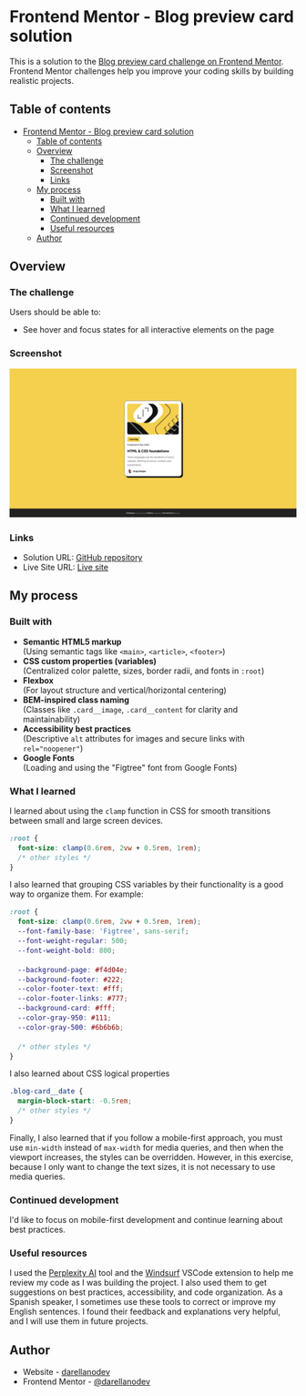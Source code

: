 # Frontend Mentor - Blog preview card solution

This is a solution to the [Blog preview card challenge on Frontend Mentor](https://www.frontendmentor.io/challenges/blog-preview-card-ckPaj01IcS). Frontend Mentor challenges help you improve your coding skills by building realistic projects.

## Table of contents

- [Frontend Mentor - Blog preview card solution](#frontend-mentor---blog-preview-card-solution)
  - [Table of contents](#table-of-contents)
  - [Overview](#overview)
    - [The challenge](#the-challenge)
    - [Screenshot](#screenshot)
    - [Links](#links)
  - [My process](#my-process)
    - [Built with](#built-with)
    - [What I learned](#what-i-learned)
    - [Continued development](#continued-development)
    - [Useful resources](#useful-resources)
  - [Author](#author)

## Overview

### The challenge

Users should be able to:

- See hover and focus states for all interactive elements on the page

### Screenshot

![Screenshot](./screenshot.png)

### Links

- Solution URL: [GitHub repository](https://github.com/darellanodev/fm-projects/tree/main/02-blog-preview-card)
- Live Site URL: [Live site](https://darellanodev.github.io/fm-projects/02-blog-preview-card)

## My process

### Built with

- **Semantic HTML5 markup**  
  (Using semantic tags like `<main>`, `<article>`, `<footer>`)
- **CSS custom properties (variables)**  
  (Centralized color palette, sizes, border radii, and fonts in `:root`)
- **Flexbox**  
  (For layout structure and vertical/horizontal centering)
- **BEM-inspired class naming**  
  (Classes like `.card__image`, `.card__content` for clarity and maintainability)
- **Accessibility best practices**  
  (Descriptive `alt` attributes for images and secure links with `rel="noopener"`)
- **Google Fonts**  
  (Loading and using the "Figtree" font from Google Fonts)

### What I learned

I learned about using the `clamp` function in CSS for smooth transitions between small and large screen devices.

```css
:root {
  font-size: clamp(0.6rem, 2vw + 0.5rem, 1rem);
  /* other styles */
}
```

I also learned that grouping CSS variables by their functionality is a good way to organize them. For example:

```css
:root {
  font-size: clamp(0.6rem, 2vw + 0.5rem, 1rem);
  --font-family-base: 'Figtree', sans-serif;
  --font-weight-regular: 500;
  --font-weight-bold: 800;

  --background-page: #f4d04e;
  --background-footer: #222;
  --color-footer-text: #fff;
  --color-footer-links: #777;
  --background-card: #fff;
  --color-gray-950: #111;
  --color-gray-500: #6b6b6b;

  /* other styles */
}
```

I also learned about CSS logical properties

```css
.blog-card__date {
  margin-block-start: -0.5rem;
  /* other styles */
}
```

Finally, I also learned that if you follow a mobile-first approach, you must use `min-width` instead of `max-width` for media queries, and then when the viewport increases, the styles can be overridden. However, in this exercise, because I only want to change the text sizes, it is not necessary to use media queries.

### Continued development

I'd like to focus on mobile-first development and continue learning about best practices.

### Useful resources

I used the [Perplexity AI](https://www.perplexity.ai/) tool and the [Windsurf](https://marketplace.visualstudio.com/items?itemName=Waka.windsurf) VSCode extension to help me review my code as I was building the project. I also used them to get suggestions on best practices, accessibility, and code organization. As a Spanish speaker, I sometimes use these tools to correct or improve my English sentences. I found their feedback and explanations very helpful, and I will use them in future projects.

## Author

- Website - [darellanodev](https://darellanodev.github.io/)
- Frontend Mentor - [@darellanodev](https://www.frontendmentor.io/profile/darellanodev)
